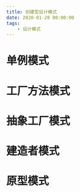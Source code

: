 ```yaml
---
title: 创建型设计模式
date: 2020-01-28 00:00:00
tags:
    - 设计模式
---
```



# 单例模式  


# 工厂方法模式  


# 抽象工厂模式  


# 建造者模式  



# 原型模式  


